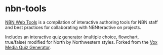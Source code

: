 nbn-tools
====================
[NBN Web Tools](http://nbnwebtools.herokuapp.com) is a compilation of interactive authoring tools for NBN staff and best practices for collaborating with NBNteractive on projects.

Includes an interactive [quiz generator](http://nbnwebtools.herokuapp.com/quiz) (multiple choice, flowchart, true/false) modified for North by Northwestern styles. Forked from the [Vox Media Quiz Generator](http://quiz-generator.voxmedia.com).